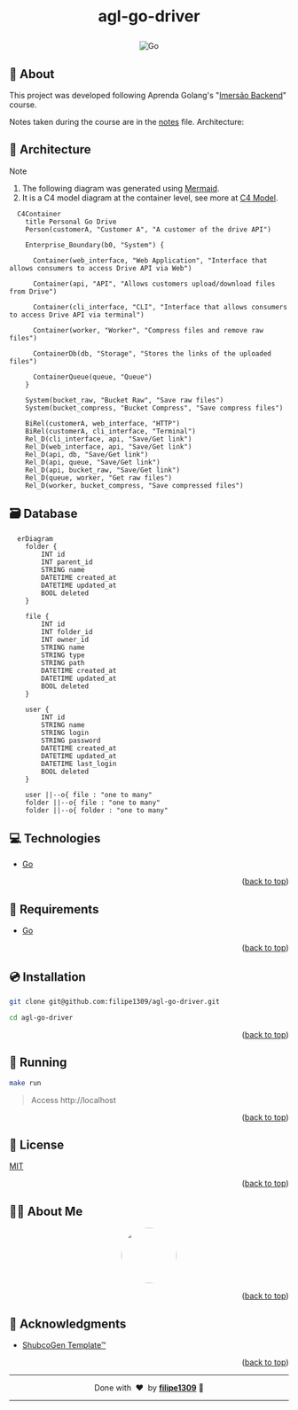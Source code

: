 <a name="readme-top"></a>

# <p align="center">agl-go-driver</p>

<p align="center">
    <img src="https://img.shields.io/badge/Code-Go-informational?style=flat-square&logo=go&color=00ADD8" alt="Go" />
</p>

## 💬 About

This project was developed following Aprenda Golang's "[Imersão Backend](https://aprendagolang.com.br/courses/imersao-backend)" course.

Notes taken during the course are in the [notes](notes.md) file.
Architecture:

## :art: Architecture

> [!NOTE]
> 1. The following diagram was generated using [Mermaid](https://mermaid-js.github.io/mermaid/).  
> 2. It is a C4 model diagram at the container level, see more at [C4 Model](https://c4model.com/).


```mermaid
  C4Container
    title Personal Go Drive
    Person(customerA, "Customer A", "A customer of the drive API")

    Enterprise_Boundary(b0, "System") {  
      
      Container(web_interface, "Web Application", "Interface that allows consumers to access Drive API via Web")
      
      Container(api, "API", "Allows customers upload/download files from Drive")

      Container(cli_interface, "CLI", "Interface that allows consumers to access Drive API via terminal")

      Container(worker, "Worker", "Compress files and remove raw files")
      
      ContainerDb(db, "Storage", "Stores the links of the uploaded files")
      
      ContainerQueue(queue, "Queue")
    }

    System(bucket_raw, "Bucket Raw", "Save raw files")
    System(bucket_compress, "Bucket Compress", "Save compress files")

    BiRel(customerA, web_interface, "HTTP")
    BiRel(customerA, cli_interface, "Terminal")
    Rel_D(cli_interface, api, "Save/Get link")
    Rel_D(web_interface, api, "Save/Get link")
    Rel_D(api, db, "Save/Get link")
    Rel_D(api, queue, "Save/Get link")
    Rel_D(api, bucket_raw, "Save/Get link")
    Rel_D(queue, worker, "Get raw files")
    Rel_D(worker, bucket_compress, "Save compressed files")
```

## :card_file_box: Database

```mermaid
  erDiagram
    folder {
        INT id
        INT parent_id
        STRING name
        DATETIME created_at
        DATETIME updated_at
        BOOL deleted
    }

    file {
        INT id
        INT folder_id
        INT owner_id
        STRING name
        STRING type
        STRING path
        DATETIME created_at
        DATETIME updated_at
        BOOL deleted
    }

    user {
        INT id
        STRING name
        STRING login
        STRING password
        DATETIME created_at
        DATETIME updated_at
        DATETIME last_login
        BOOL deleted
    }

    user ||--o{ file : "one to many"
    folder ||--o{ file : "one to many"
    folder ||--o{ folder : "one to many"
```

## :computer: Technologies

- [Go](https://golang.org/)

<p align="right">(<a href="#readme-top">back to top</a>)</p>

## :scroll: Requirements

- [Go](https://golang.org/)

<p align="right">(<a href="#readme-top">back to top</a>)</p>

## :cd: Installation

```sh
git clone git@github.com:filipe1309/agl-go-driver.git
```

```sh
cd agl-go-driver
```

<p align="right">(<a href="#readme-top">back to top</a>)</p>

## :runner: Running

```sh
make run
```

> Access http://localhost

<p align="right">(<a href="#readme-top">back to top</a>)</p>

<!-- ## :white_check_mark: Tests

After up the container:

```sh
docker-compose exec -t {{ CONTAINER_SERVICE_NAME }} ./vendor/bin/phpunit
```

## Contributing

Pull requests are welcome. For major changes, please open an issue first to discuss what you would like to change.

Please make sure to update tests as appropriate. -->

## :memo: License

[MIT](https://choosealicense.com/licenses/mit/)

<p align="right">(<a href="#readme-top">back to top</a>)</p>

## 🧙‍♂️ About Me

<p align="center">
    <a style="font-weight: bold" href="https://github.com/filipe1309/agl-go-driver/">
    <img style="border-radius:50%" width="100px; "src="https://github.com/filipe1309.png"/>
    </a>
</p>

<p align="right">(<a href="#readme-top">back to top</a>)</p>

## :clap: Acknowledgments

- [ShubcoGen Template™](https://github.com/filipe1309/shubcogen-template)

<p align="right">(<a href="#readme-top">back to top</a>)</p>

---

<p align="center">
    Done with&nbsp;&nbsp;♥️&nbsp;&nbsp;by <a style="font-weight: bold" href="https://github.com/filipe1309/">filipe1309</a> 🖖
</p>

---

